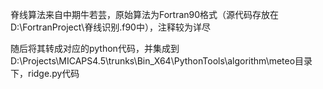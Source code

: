 脊线算法来自中期牛若芸，原始算法为Fortran90格式（源代码存放在D:\FortranProject\脊线识别.f90中），注释较为详尽

随后将其转成对应的python代码，并集成到D:\Projects\MICAPS4.5\trunks\Bin\_X64\PythonTools\algorithm\meteo目录下，ridge.py代码

